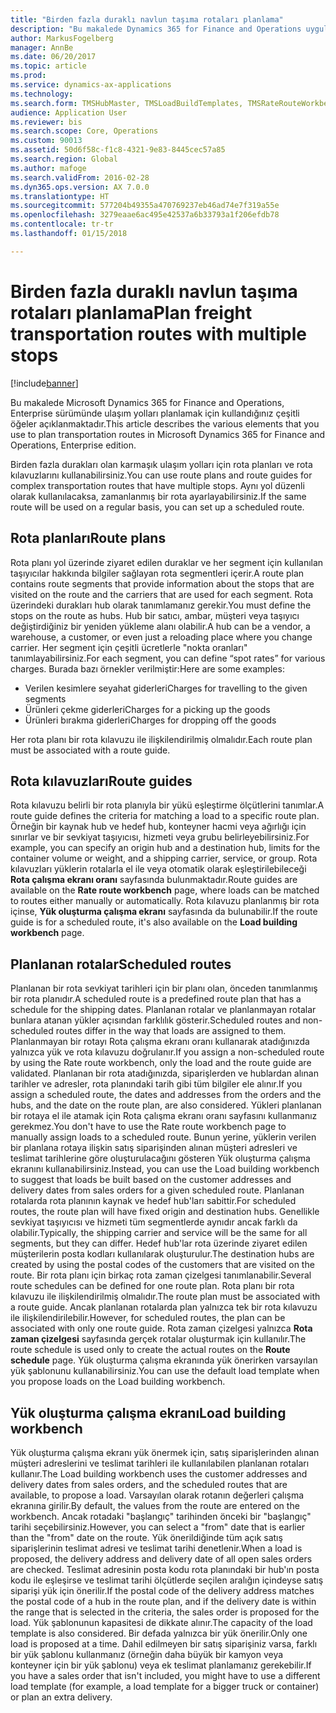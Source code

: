 ```yaml
---
title: "Birden fazla duraklı navlun taşıma rotaları planlama"
description: "Bu makalede Dynamics 365 for Finance and Operations uygulamasında ulaşım yolları planlamak için kullandığınız çeşitli öğeler açıklanmaktadır."
author: MarkusFogelberg
manager: AnnBe
ms.date: 06/20/2017
ms.topic: article
ms.prod: 
ms.service: dynamics-ax-applications
ms.technology: 
ms.search.form: TMSHubMaster, TMSLoadBuildTemplates, TMSRateRouteWorkbench, TMSRouteGuide, TMSRoutePlan, TMSRouteWorkbench, WHSLoadTemplate
audience: Application User
ms.reviewer: bis
ms.search.scope: Core, Operations
ms.custom: 90013
ms.assetid: 50d6f58c-f1c8-4321-9e83-8445cec57a85
ms.search.region: Global
ms.author: mafoge
ms.search.validFrom: 2016-02-28
ms.dyn365.ops.version: AX 7.0.0
ms.translationtype: HT
ms.sourcegitcommit: 577204b49355a470769237eb46ad74e7f319a55e
ms.openlocfilehash: 3279eaae6ac495e42537a6b33793a1f206efdb78
ms.contentlocale: tr-tr
ms.lasthandoff: 01/15/2018

---
```


# <a name="plan-freight-transportation-routes-with-multiple-stops"></a><span data-ttu-id="1d191-103">Birden fazla duraklı navlun taşıma rotaları planlama</span><span class="sxs-lookup"><span data-stu-id="1d191-103">Plan freight transportation routes with multiple stops</span></span>

[!include[banner](../includes/banner.md)]


<span data-ttu-id="1d191-104">Bu makalede Microsoft Dynamics 365 for Finance and Operations, Enterprise sürümünde ulaşım yolları planlamak için kullandığınız çeşitli öğeler açıklanmaktadır.</span><span class="sxs-lookup"><span data-stu-id="1d191-104">This article describes the various elements that you use to plan transportation routes in Microsoft Dynamics 365 for Finance and Operations, Enterprise edition.</span></span>

<span data-ttu-id="1d191-105">Birden fazla durakları olan karmaşık ulaşım yolları için rota planları ve rota kılavuzlarını kullanabilirsiniz.</span><span class="sxs-lookup"><span data-stu-id="1d191-105">You can use route plans and route guides for complex transportation routes that have multiple stops.</span></span> <span data-ttu-id="1d191-106">Aynı yol düzenli olarak kullanılacaksa, zamanlanmış bir rota ayarlayabilirsiniz.</span><span class="sxs-lookup"><span data-stu-id="1d191-106">If the same route will be used on a regular basis, you can set up a scheduled route.</span></span>

## <a name="route-plans"></a><span data-ttu-id="1d191-107">Rota planları</span><span class="sxs-lookup"><span data-stu-id="1d191-107">Route plans</span></span>
<span data-ttu-id="1d191-108">Rota planı yol üzerinde ziyaret edilen duraklar ve her segment için kullanılan taşıyıcılar hakkında bilgiler sağlayan rota segmentleri içerir.</span><span class="sxs-lookup"><span data-stu-id="1d191-108">A route plan contains route segments that provide information about the stops that are visited on the route and the carriers that are used for each segment.</span></span> <span data-ttu-id="1d191-109">Rota üzerindeki durakları hub olarak tanımlamanız gerekir.</span><span class="sxs-lookup"><span data-stu-id="1d191-109">You must define the stops on the route as hubs.</span></span> <span data-ttu-id="1d191-110">Hub bir satıcı, ambar, müşteri veya taşıyıcı değiştirdiğiniz bir yeniden yükleme alanı olabilir.</span><span class="sxs-lookup"><span data-stu-id="1d191-110">A hub can be a vendor, a warehouse, a customer, or even just a reloading place where you change carrier.</span></span> <span data-ttu-id="1d191-111">Her segment için çeşitli ücretlerle "nokta oranları" tanımlayabilirsiniz.</span><span class="sxs-lookup"><span data-stu-id="1d191-111">For each segment, you can define “spot rates” for various charges.</span></span> <span data-ttu-id="1d191-112">Burada bazı örnekler verilmiştir:</span><span class="sxs-lookup"><span data-stu-id="1d191-112">Here are some examples:</span></span>

-   <span data-ttu-id="1d191-113">Verilen kesimlere seyahat giderleri</span><span class="sxs-lookup"><span data-stu-id="1d191-113">Charges for travelling to the given segments</span></span>
-   <span data-ttu-id="1d191-114">Ürünleri çekme giderleri</span><span class="sxs-lookup"><span data-stu-id="1d191-114">Charges for a picking up the goods</span></span>
-   <span data-ttu-id="1d191-115">Ürünleri bırakma giderleri</span><span class="sxs-lookup"><span data-stu-id="1d191-115">Charges for dropping off the goods</span></span>

<span data-ttu-id="1d191-116">Her rota planı bir rota kılavuzu ile ilişkilendirilmiş olmalıdır.</span><span class="sxs-lookup"><span data-stu-id="1d191-116">Each route plan must be associated with a route guide.</span></span>

## <a name="route-guides"></a><span data-ttu-id="1d191-117">Rota kılavuzları</span><span class="sxs-lookup"><span data-stu-id="1d191-117">Route guides</span></span>
<span data-ttu-id="1d191-118">Rota kılavuzu belirli bir rota planıyla bir yükü eşleştirme ölçütlerini tanımlar.</span><span class="sxs-lookup"><span data-stu-id="1d191-118">A route guide defines the criteria for matching a load to a specific route plan.</span></span> <span data-ttu-id="1d191-119">Örneğin bir kaynak hub ve hedef hub, konteyner hacmi veya ağırlığı için sınırlar ve bir sevkiyat taşıyıcısı, hizmeti veya grubu belirleyebilirsiniz.</span><span class="sxs-lookup"><span data-stu-id="1d191-119">For example, you can specify an origin hub and a destination hub, limits for the container volume or weight, and a shipping carrier, service, or group.</span></span> <span data-ttu-id="1d191-120">Rota kılavuzları yüklerin rotalarla el ile veya otomatik olarak eşleştirilebileceği **Rota çalışma ekranı oranı** sayfasında bulunmaktadır.</span><span class="sxs-lookup"><span data-stu-id="1d191-120">Route guides are available on the **Rate route workbench** page, where loads can be matched to routes either manually or automatically.</span></span> <span data-ttu-id="1d191-121">Rota kılavuzu planlanmış bir rota içinse, **Yük oluşturma çalışma ekranı** sayfasında da bulunabilir.</span><span class="sxs-lookup"><span data-stu-id="1d191-121">If the route guide is for a scheduled route, it's also available on the **Load building workbench** page.</span></span>

## <a name="scheduled-routes"></a><span data-ttu-id="1d191-122">Planlanan rotalar</span><span class="sxs-lookup"><span data-stu-id="1d191-122">Scheduled routes</span></span>
<span data-ttu-id="1d191-123">Planlanan bir rota sevkiyat tarihleri için bir planı olan, önceden tanımlanmış bir rota planıdır.</span><span class="sxs-lookup"><span data-stu-id="1d191-123">A scheduled route is a predefined route plan that has a schedule for the shipping dates.</span></span> <span data-ttu-id="1d191-124">Planlanan rotalar ve planlanmayan rotalar bunlara atanan yükler açısından farklılık gösterir.</span><span class="sxs-lookup"><span data-stu-id="1d191-124">Scheduled routes and non-scheduled routes differ in the way that loads are assigned to them.</span></span> <span data-ttu-id="1d191-125">Planlanmayan bir rotayı Rota çalışma ekranı oranı kullanarak atadığınızda yalnızca yük ve rota kılavuzu doğrulanır.</span><span class="sxs-lookup"><span data-stu-id="1d191-125">If you assign a non-scheduled route by using the Rate route workbench, only the load and the route guide are validated.</span></span> <span data-ttu-id="1d191-126">Planlanan bir rota atadığınızda, siparişlerden ve hublardan alınan tarihler ve adresler, rota planındaki tarih gibi tüm bilgiler ele alınır.</span><span class="sxs-lookup"><span data-stu-id="1d191-126">If you assign a scheduled route, the dates and addresses from the orders and the hubs, and the date on the route plan, are also considered.</span></span> <span data-ttu-id="1d191-127">Yükleri planlanan bir rotaya el ile atamak için Rota çalışma ekranı oranı sayfasını kullanmanız gerekmez.</span><span class="sxs-lookup"><span data-stu-id="1d191-127">You don't have to use the Rate route workbench page to manually assign loads to a scheduled route.</span></span> <span data-ttu-id="1d191-128">Bunun yerine, yüklerin verilen bir planlana rotaya ilişkin satış siparişinden alınan müşteri adresleri ve teslimat tarihlerine göre oluşturulacağını gösteren Yük oluşturma çalışma ekranını kullanabilirsiniz.</span><span class="sxs-lookup"><span data-stu-id="1d191-128">Instead, you can use the Load building workbench to suggest that loads be built based on the customer addresses and delivery dates from sales orders for a given scheduled route.</span></span> <span data-ttu-id="1d191-129">Planlanan rotalarda rota planının kaynak ve hedef hub'ları sabittir.</span><span class="sxs-lookup"><span data-stu-id="1d191-129">For scheduled routes, the route plan will have fixed origin and destination hubs.</span></span> <span data-ttu-id="1d191-130">Genellikle sevkiyat taşıyıcısı ve hizmeti tüm segmentlerde aynıdır ancak farklı da olabilir.</span><span class="sxs-lookup"><span data-stu-id="1d191-130">Typically, the shipping carrier and service will be the same for all segments, but they can differ.</span></span> <span data-ttu-id="1d191-131">Hedef hub'lar rota üzerinde ziyaret edilen müşterilerin posta kodları kullanılarak oluşturulur.</span><span class="sxs-lookup"><span data-stu-id="1d191-131">The destination hubs are created by using the postal codes of the customers that are visited on the route.</span></span> <span data-ttu-id="1d191-132">Bir rota planı için birkaç rota zaman çizelgesi tanımlanabilir.</span><span class="sxs-lookup"><span data-stu-id="1d191-132">Several route schedules can be defined for one route plan.</span></span> <span data-ttu-id="1d191-133">Rota planı bir rota kılavuzu ile ilişkilendirilmiş olmalıdır.</span><span class="sxs-lookup"><span data-stu-id="1d191-133">The route plan must be associated with a route guide.</span></span> <span data-ttu-id="1d191-134">Ancak planlanan rotalarda plan yalnızca tek bir rota kılavuzu ile ilişkilendirilebilir.</span><span class="sxs-lookup"><span data-stu-id="1d191-134">However, for scheduled routes, the plan can be associated with only one route guide.</span></span> <span data-ttu-id="1d191-135">Rota zaman çizelgesi yalnızca **Rota zaman çizelgesi** sayfasında gerçek rotalar oluşturmak için kullanılır.</span><span class="sxs-lookup"><span data-stu-id="1d191-135">The route schedule is used only to create the actual routes on the **Route schedule** page.</span></span> <span data-ttu-id="1d191-136">Yük oluşturma çalışma ekranında yük önerirken varsayılan yük şablonunu kullanabilirsiniz.</span><span class="sxs-lookup"><span data-stu-id="1d191-136">You can use the default load template when you propose loads on the Load building workbench.</span></span>

## <a name="load-building-workbench"></a><span data-ttu-id="1d191-137">Yük oluşturma çalışma ekranı</span><span class="sxs-lookup"><span data-stu-id="1d191-137">Load building workbench</span></span>
<span data-ttu-id="1d191-138">Yük oluşturma çalışma ekranı yük önermek için, satış siparişlerinden alınan müşteri adreslerini ve teslimat tarihleri ile kullanılabilen planlanan rotaları kullanır.</span><span class="sxs-lookup"><span data-stu-id="1d191-138">The Load building workbench uses the customer addresses and delivery dates from sales orders, and the scheduled routes that are available, to propose a load.</span></span> <span data-ttu-id="1d191-139">Varsayılan olarak rotanın değerleri çalışma ekranına girilir.</span><span class="sxs-lookup"><span data-stu-id="1d191-139">By default, the values from the route are entered on the workbench.</span></span> <span data-ttu-id="1d191-140">Ancak rotadaki "başlangıç" tarihinden önceki bir "başlangıç" tarihi seçebilirsiniz.</span><span class="sxs-lookup"><span data-stu-id="1d191-140">However, you can select a "from" date that is earlier than the "from" date on the route.</span></span> <span data-ttu-id="1d191-141">Yük önerildiğinde tüm açık satış siparişlerinin teslimat adresi ve teslimat tarihi denetlenir.</span><span class="sxs-lookup"><span data-stu-id="1d191-141">When a load is proposed, the delivery address and delivery date of all open sales orders are checked.</span></span> <span data-ttu-id="1d191-142">Teslimat adresinin posta kodu rota planındaki bir hub'ın posta kodu ile eşleşirse ve teslimat tarihi ölçütlerde seçilen aralığın içindeyse satış siparişi yük için önerilir.</span><span class="sxs-lookup"><span data-stu-id="1d191-142">If the postal code of the delivery address matches the postal code of a hub in the route plan, and if the delivery date is within the range that is selected in the criteria, the sales order is proposed for the load.</span></span> <span data-ttu-id="1d191-143">Yük şablonunun kapasitesi de dikkate alınır.</span><span class="sxs-lookup"><span data-stu-id="1d191-143">The capacity of the load template is also considered.</span></span> <span data-ttu-id="1d191-144">Bir defada yalnızca bir yük önerilir.</span><span class="sxs-lookup"><span data-stu-id="1d191-144">Only one load is proposed at a time.</span></span> <span data-ttu-id="1d191-145">Dahil edilmeyen bir satış siparişiniz varsa, farklı bir yük şablonu kullanmanız (örneğin daha büyük bir kamyon veya konteyner için bir yük şablonu) veya ek teslimat planlamanız gerekebilir.</span><span class="sxs-lookup"><span data-stu-id="1d191-145">If you have a sales order that isn't included, you might have to use a different load template (for example, a load template for a bigger truck or container) or plan an extra delivery.</span></span>




